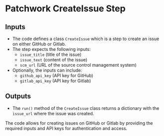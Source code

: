 # Patchwork CreateIssue Step

## Inputs
- The code defines a class `CreateIssue` which is a step to create an issue on either GitHub or Gitlab.
- The step expects the following inputs:
  - `issue_title` (title of the issue)
  - `issue_text` (content of the issue)
  - `scm_url` (URL of the source control management system)
- Optionally, the inputs can include:
  - `github_api_key` (API key for GitHub)
  - `gitlab_api_key` (API key for Gitlab)

## Outputs
- The `run()` method of the `CreateIssue` class returns a dictionary with the `issue_url` where the issue was created.

The code allows for creating issues on GitHub or Gitlab by providing the required inputs and API keys for authentication and access.